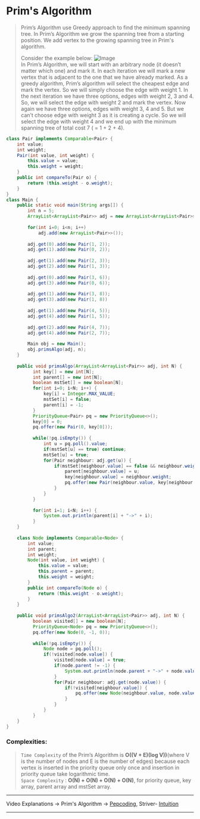 # Prim's Algorithm
> Prim’s Algorithm use Greedy approach to find the minimum spanning tree. In Prim’s Algorithm we grow the spanning tree from a starting position. 
> We add vertex to the growing spanning tree in Prim's algorithm.
> 
> Consider the example below:
> ![Image](https://he-s3.s3.amazonaws.com/media/uploads/16597fe.jpg)    
> In Prim’s Algorithm, we will start with an arbitrary node (it doesn’t matter which one) and mark it. In each iteration we will mark a new vertex that is adjacent to the 
> one that we have already marked. As a greedy algorithm, Prim’s algorithm will select the cheapest edge and mark the vertex. So we will simply choose the edge with weight 1. 
> In the next iteration we have three options, edges with weight 2, 3 and 4. So, we will select the edge with weight 2 and mark the vertex. Now again we have three options,
> edges with weight 3, 4 and 5. But we can’t choose edge with weight 3 as it is creating a cycle. So we will select the edge with weight 4 and we end up with the minimum
> spanning tree of total cost 7 ( = 1 + 2 + 4).

```java
class Pair implements Comparable<Pair> {
    int value;
    int weight;
    Pair(int value, int weight) {
        this.value = value;
        this.weight = weight;
    }
    public int compareTo(Pair o) {
        return (this.weight - o.weight);
    }
}
class Main {
    public static void main(String args[]) {
        int n = 5;
        ArrayList<ArrayList<Pair>> adj = new ArrayList<ArrayList<Pair>>();
        
        for(int i=0; i<n; i++)
            adj.add(new ArrayList<Pair>>());
            
        adj.get(0).add(new Pair(1, 2));
        adj.get(1).add(new Pair(0, 2));
      
        adj.get(1).add(new Pair(2, 3));
        adj.get(2).add(new Pair(1, 3));
      
        adj.get(0).add(new Pair(3, 6));
        adj.get(3).add(new Pair(0, 6));
          
        adj.get(1).add(new Pair(3, 8));
        adj.get(3).add(new Pair(1, 8))
      
        adj.get(1).add(new Pair(4, 5));
        adj.get(4).add(new Pair(1, 5));
      
        adj.get(2).add(new Pair(4, 7));
        adj.get(4).add(new Pair(2, 7));
        
        Main obj = new Main();
        obj.primsAlgo(adj, n);
    }
  
    public void primsAlgo(ArrayList<ArrayList<Pair>> adj, int N) {
          int key[] = new int[N];
          int parent[] = new int[N];
          boolean mstSet[] = new boolean[N];
          for(int i=0; i<N; i++) {
              key[i] = Integer.MAX_VALUE;
              mstSet[i] = false;
              parent[i] = -1;
          }
          PriorityQueue<Pair> pq = new PriorityQueue<>();
          key[0] = 0;
          pq.offer(new Pair(0, key[0]));
          
          while(!pq.isEmpty()) {
              int u = pq.poll().value;
              if(mstSet[u] == true) continue;
              mstSet[u] = true;
              for(Pair neighbour: adj.get(u)) {
                  if(mstSet[neighbour.value] == false && neighbour.weight < key[neighbour.value]) {
                      parent[neighbour.value] = u;
                      key[neighbour.value] = neighbour.weight;
                      pq.offer(new Pair(neighbour.value, key[neighbour.value]));
                  }
              }
          }
          
          for(int i=1; i<N; i++) {
              System.out.println(parent[i] + "->" + i);
          }
    }
    
    class Node implements Comparable<Node> {
        int value;
        int parent;
        int weight;
        Node(int value, int weight) {
            this.value = value;
            this.parent = parent;
            this.weight = weight;
        }
        public int compareTo(Node o) {
            return (this.weight - o.weight);
        }
    }
    
    public void primsAlgo2(ArrayList<ArrayList<Pair>> adj, int N) {
          boolean visited[] = new boolean[N];
          PriorityQueue<Node> pq = new PriorityQueue<>();
          pq.offer(new Node(0, -1, 0));
          
          while(!pq.isEmpty()) {
              Node node = pq.poll();
              if(!visited[node.value]) {
                  visited[node.value] = true;
                  if(node.parent != -1) {
                      System.out.println(node.parent + "->" + node.value + "@" + node.weight);
                  }
                  for(Pair neighbour: adj.get(node.value)) {
                      if(!visited[neighbour.value]) {
                          pq.offer(new Node(neighbour.value, node.value, neighbour.weight));
                      }
                  }
              }
          }
    }
}
```
### Complexities:
> `Time Complexity` of the Prim’s Algorithm is **O((V + E)(log V))**(where V is the number of nodes and E is the number of edges) because each vertex is inserted in the 
> priority queue only once and insertion in priority queue take logarithmic time.      
> `Space Complexity` : **O(N) + O(N) + O(N) + O(N)**, for priority queue, key array, parent array and mstSet array.    
---
Video Explanations -> Prim's Algorithm -> [Pepcoding](https://www.youtube.com/watch?v=Vw-sktU1zmc&list=PL-Jc9J83PIiHfqDcLZMcO9SsUDY4S3a-v&index=16), 
Striver- [Intuition](https://www.youtube.com/watch?v=HnD676J56ak&list=PLgUwDviBIf0rGEWe64KWas0Nryn7SCRWw&index=21)
<hr> 
